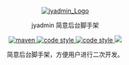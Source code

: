 <p align="center">
  <a href="#">
   <img alt="jyadmin_Logo" src="https://p1-juejin.byteimg.com/tos-cn-i-k3u1fbpfcp/e69478618d2d4df1beae82a41026cc74~tplv-k3u1fbpfcp-watermark.image">
  </a>
</p>
<p align="center">
  jyadmin 简意后台脚手架
</p>

<p align="center">
  <a href="#">
   <img alt="maven" src="https://img.shields.io/maven-central/v/org.apache.maven/apache-maven.svg">
  </a>
  <a href="#">
   <img alt="code style" src="https://img.shields.io/badge/%20LICENSE-GPL--2.0-blue.svg">
  </a>
  <a href="#">
   <img alt="code style" src="https://img.shields.io/badge/BUILD-PASSING-green.svg">
  </a>
  <a href="#">
   <img src="https://img.shields.io/badge/jyadmin-V1.0 releases-green.svg" >
  </a>
</p>





<p align="center">简意后台脚手架，方便用户进行二次开发。</p>
